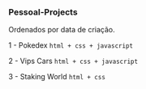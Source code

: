 ### Pessoal-Projects
Ordenados por data de criação.

1 - Pokedex `html + css + javascript`

2 - Vips Cars `html + css + javascript`

3 - Staking World `html + css`
